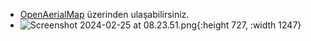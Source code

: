 - [OpenAerialMap](https://map.openaerialmap.org/#/36.3043212890625,36.23984280222428,7?_k=w9dxbx) üzerinden ulaşabilirsiniz.
- ![Screenshot 2024-02-25 at 08.23.51.png](../assets/Screenshot_2024-02-25_at_08.23.51_1708845858098_0.png){:height 727, :width 1247}